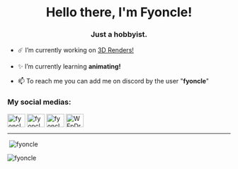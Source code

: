 <h1 align="center">Hello there, I'm Fyoncle!</h1>
<h3 align="center">Just a hobbyist.</h3>

- ☄️ I’m currently working on [3D Renders!](artstation.com/fyoncle)

- ✨ I’m currently learning **animating!**

- 📫 To reach me you can add me on discord by the user "**fyoncle**"

<h3 align="left">My social medias:</h3>
<p align="left">
<a href="https://twitter.com/fyoncle" target="blank"><img align="center" src="https://raw.githubusercontent.com/rahuldkjain/github-profile-readme-generator/master/src/images/icons/Social/twitter.svg" alt="fyoncle" height="30" width="40" /></a>
<a href="https://instagram.com/fyoncle" target="blank"><img align="center" src="https://raw.githubusercontent.com/rahuldkjain/github-profile-readme-generator/master/src/images/icons/Social/instagram.svg" alt="fyoncle" height="30" width="40" /></a>
<a href="https://www.youtube.com/c/fyoncleanimates" target="blank"><img align="center" src="https://raw.githubusercontent.com/rahuldkjain/github-profile-readme-generator/master/src/images/icons/Social/youtube.svg" alt="fyoncleanimates" height="30" width="40" /></a>
<a href="https://discord.gg/WFpDr7zY8Z" target="blank"><img align="center" src="https://raw.githubusercontent.com/rahuldkjain/github-profile-readme-generator/master/src/images/icons/Social/discord.svg" alt="WFpDr7zY8Z" height="30" width="40" /></a>
</p>

***
<p>&nbsp;<img align="center" src="https://github-readme-stats.vercel.app/api?username=fyoncle&show_icons=true&locale=en" alt="fyoncle" /></p>

<p><img align="center" src="https://github-readme-streak-stats.herokuapp.com/?user=fyoncle&" alt="fyoncle" /></p>
